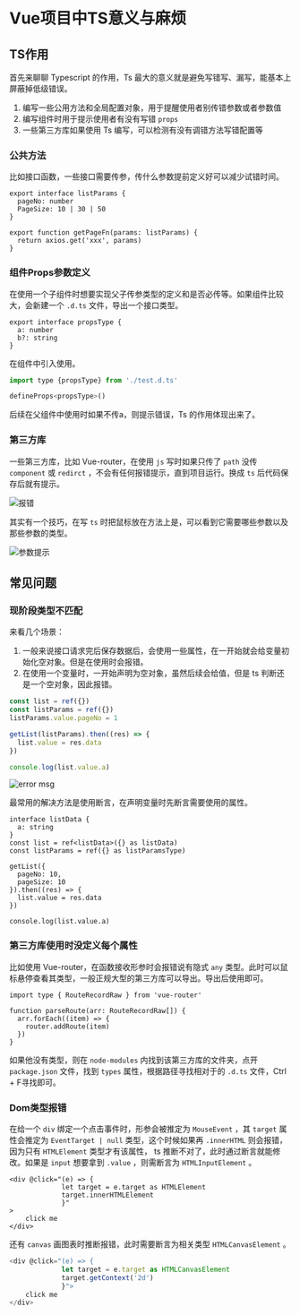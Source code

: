 # Vue项目中TS意义与麻烦

## TS作用

首先来聊聊 Typescript 的作用，Ts 最大的意义就是避免写错写、漏写，能基本上屏蔽掉低级错误。

1. 编写一些公用方法和全局配置对象，用于提醒使用者别传错参数或者参数值
2. 编写组件时用于提示使用者有没有写错 `props` 
3. 一些第三方库如果使用 Ts 编写，可以检测有没有调错方法写错配置等

### 公共方法

比如接口函数，一些接口需要传参，传什么参数提前定义好可以减少试错时间。

```tsx
export interface listParams {
  pageNo: number
  PageSize: 10 | 30 | 50
}

export function getPageFn(params: listParams) {
  return axios.get('xxx', params)
}
```

### 组件Props参数定义

在使用一个子组件时想要实现父子传参类型的定义和是否必传等。如果组件比较大，会新建一个 `.d.ts` 文件，导出一个接口类型。

```tsx
export interface propsType {
  a: number
  b?: string
}
```

在组件中引入使用。

```js
import type {propsType} from './test.d.ts'

defineProps<propsType>()
```

后续在父组件中使用时如果不传a，则提示错误，Ts 的作用体现出来了。

### 第三方库

一些第三方库，比如 Vue-router，在使用 `js` 写时如果只传了 `path` 没传 `component` 或 `redirct` ，不会有任何报错提示，直到项目运行。换成 `ts` 后代码保存后就有提示。

![报错](https://pic.imgdb.cn/item/6609408c9f345e8d037af522.png)

其实有一个技巧，在写 `ts` 时把鼠标放在方法上是，可以看到它需要哪些参数以及那些参数的类型。

![参数提示](https://pic.imgdb.cn/item/660940ef9f345e8d037e0038.png)

## 常见问题

### 现阶段类型不匹配

来看几个场景：

1. 一般来说接口请求完后保存数据后，会使用一些属性，在一开始就会给变量初始化空对象。但是在使用时会报错。
2. 在使用一个变量时，一开始声明为空对象，虽然后续会给值，但是 ts 判断还是一个空对象，因此报错。

```js
const list = ref({})
const listParams = ref({})
listParams.value.pageNo = 1

getList(listParams).then((res) => {
  list.value = res.data
})

console.log(list.value.a)
```

![error msg](https://pic.imgdb.cn/item/660941e79f345e8d03855808.png)

最常用的解决方法是使用断言，在声明变量时先断言需要使用的属性。

```tsx
interface listData {
  a: string
}
const list = ref<listData>({} as listData)
const listParams = ref({} as listParamsType)

getList({
  pageNo: 10,
  pageSize: 10
}).then((res) => {
  list.value = res.data
})

console.log(list.value.a)
```

### 第三方库使用时没定义每个属性

比如使用 Vue-router，在函数接收形参时会报错说有隐式 `any` 类型。此时可以鼠标悬停查看其类型，一般正规大型的第三方库可以导出。导出后使用即可。

```tsx
import type { RouteRecordRaw } from 'vue-router'

function parseRoute(arr: RouteRecordRaw[]) {
  arr.forEach((item) => {
    router.addRoute(item)
  })
}
```

如果他没有类型，则在 `node-modules` 内找到该第三方库的文件夹，点开 `package.json` 文件，找到 `types` 属性，根据路径寻找相对于的 `.d.ts` 文件，Ctrl + F寻找即可。

### Dom类型报错

在给一个 `div` 绑定一个点击事件时，形参会被推定为 `MouseEvent` ，其 `target` 属性会推定为 `EventTarget | null` 类型，这个时候如果再 `.innerHTML` 则会报错，因为只有 `HTMLElement` 类型才有该属性， ts 推断不对了，此时通过断言就能修改。如果是 `input` 想要拿到 `.value` ，则需断言为 `HTMLInputElement` 。

```vue
<div @click="(e) => {
             let target = e.target as HTMLElement
             target.innerHTMLElement
             }"
>
    click me
</div>
```

还有 `canvas` 画图表时推断报错，此时需要断言为相关类型 `HTMLCanvasElement` 。

```js
<div @click="(e) => {
             let target = e.target as HTMLCanvasElement
             target.getContext('2d')
             }">
    click me
</div>
```

